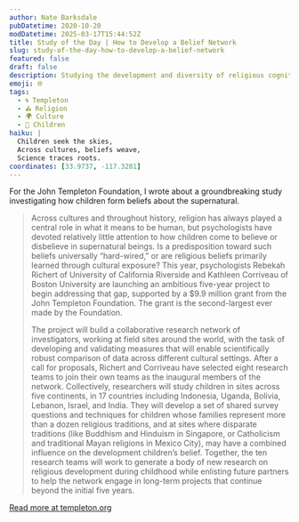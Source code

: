 ```yaml
---
author: Nate Barksdale
pubDatetime: 2020-10-20
modDatetime: 2025-03-17T15:44:52Z
title: Study of the Day | How to Develop a Belief Network
slug: study-of-the-day-how-to-develop-a-belief-network
featured: false
draft: false
description: Studying the development and diversity of religious cognition and behavior.
emoji: 🌐
tags:
  - 🌀 Templeton
  - ⛪ Religion
  - 🌍 Culture
  - 👶 Children
haiku: |
  Children seek the skies,  
  Across cultures, beliefs weave,  
  Science traces roots.
coordinates: [33.9737, -117.3281]
---
```


For the John Templeton Foundation, I wrote about a groundbreaking study investigating how children form beliefs about the supernatural.

> Across cultures and throughout history, religion has always played a central role in what it means to be human, but psychologists have devoted relatively little attention to how children come to believe or disbelieve in supernatural beings. Is a predisposition toward such beliefs universally “hard-wired,” or are religious beliefs primarily learned through cultural exposure? This year, psychologists Rebekah Richert of University of California Riverside and Kathleen Corriveau of Boston University are launching an ambitious five-year project to begin addressing that gap, supported by a $9.9 million grant from the John Templeton Foundation. The grant is the second-largest ever made by the Foundation.
>
> The project will build a collaborative research network of investigators, working at field sites around the world, with the task of developing and validating measures that will enable scientifically robust comparison of data across different cultural settings. After a call for proposals, Richert and Corriveau have selected eight research teams to join their own teams as the inaugural members of the network. Collectively, researchers will study children in sites across five continents, in 17 countries including Indonesia, Uganda, Bolivia, Lebanon, Israel, and India. They will develop a set of shared survey questions and techniques for children whose families represent more than a dozen religious traditions, and at sites where disparate traditions (like Buddhism and Hinduism in Singapore, or Catholicism and traditional Mayan religions in Mexico City), may have a combined influence on the development children’s belief. Together, the ten research teams will work to generate a body of new research on religious development during childhood while enlisting future partners to help the network engage in long-term projects that continue beyond the initial five years.

[Read more at templeton.org](https://www.templeton.org/news/developing-belief-network)

